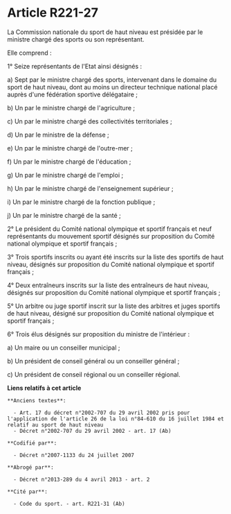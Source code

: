 # Article R221-27

La Commission nationale du sport de haut niveau est présidée par le ministre chargé des sports ou son représentant.

Elle comprend :

1° Seize représentants de l'Etat ainsi désignés :

a) Sept par le ministre chargé des sports, intervenant dans le domaine du sport de haut niveau, dont au moins un directeur
technique national placé auprès d'une fédération sportive délégataire ;

b) Un par le ministre chargé de l'agriculture ;

c) Un par le ministre chargé des collectivités territoriales ;

d) Un par le ministre de la défense ;

e) Un par le ministre chargé de l'outre-mer ;

f) Un par le ministre chargé de l'éducation ;

g) Un par le ministre chargé de l'emploi ;

h) Un par le ministre chargé de l'enseignement supérieur ;

i) Un par le ministre chargé de la fonction publique ;

j) Un par le ministre chargé de la santé ;

2° Le président du Comité national olympique et sportif français et neuf représentants du mouvement sportif désignés sur
proposition du Comité national olympique et sportif français ;

3° Trois sportifs inscrits ou ayant été inscrits sur la liste des sportifs de haut niveau, désignés sur proposition du Comité
national olympique et sportif français ;

4° Deux entraîneurs inscrits sur la liste des entraîneurs de haut niveau, désignés sur proposition du Comité national
olympique et sportif français ;

5° Un arbitre ou juge sportif inscrit sur la liste des arbitres et juges sportifs de haut niveau, désigné sur proposition du
Comité national olympique et sportif français ;

6° Trois élus désignés sur proposition du ministre de l'intérieur :

a) Un maire ou un conseiller municipal ;

b) Un président de conseil général ou un conseiller général ;

c) Un président de conseil régional ou un conseiller régional.

**Liens relatifs à cet article**

	**Anciens textes**:

	  - Art. 17 du décret n°2002-707 du 29 avril 2002 pris pour l'application de l'article 26 de la loi n°84-610 du 16 juillet 1984 et relatif au sport de haut niveau
	  - Décret n°2002-707 du 29 avril 2002 - art. 17 (Ab)

	**Codifié par**:

	  - Décret n°2007-1133 du 24 juillet 2007

	**Abrogé par**:

	  - Décret n°2013-289 du 4 avril 2013 - art. 2

	**Cité par**:

	  - Code du sport. - art. R221-31 (Ab)
